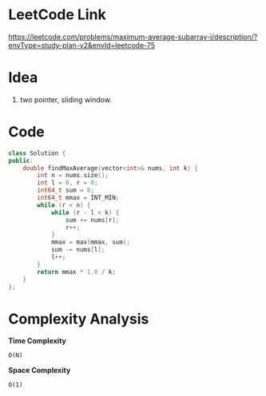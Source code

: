 # LeetCode Link

https://leetcode.com/problems/maximum-average-subarray-i/description/?envType=study-plan-v2&envId=leetcode-75

# Idea

1.   two pointer, sliding window.

# Code

```cpp
class Solution {
public:
    double findMaxAverage(vector<int>& nums, int k) {
        int n = nums.size();
        int l = 0, r = 0;
        int64_t sum = 0;
        int64_t mmax = INT_MIN;
        while (r < n) {
            while (r - l < k) {
                sum += nums[r];
                r++;
            }
            mmax = max(mmax, sum);
            sum -= nums[l];
            l++;
        }
        return mmax * 1.0 / k;
    }
};
```

# Complexity Analysis

**Time Complexity**

`O(N)`

**Space Complexity**

`O(1)`

